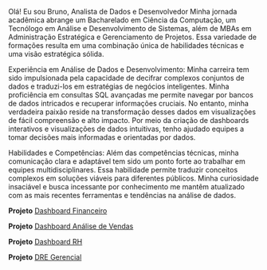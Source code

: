 
Olá! Eu sou Bruno, Analista de Dados e Desenvolvedor
Minha jornada acadêmica abrange um Bacharelado em Ciência da Computação, um Tecnólogo em Análise e Desenvolvimento de Sistemas, além de MBAs em Administração Estratégica e Gerenciamento de Projetos. Essa variedade de formações resulta em uma combinação única de habilidades técnicas e uma visão estratégica sólida.

Experiência em Análise de Dados e Desenvolvimento:
Minha carreira tem sido impulsionada pela capacidade de decifrar complexos conjuntos de dados e traduzi-los em estratégias de negócios inteligentes. Minha proficiência em consultas SQL avançadas me permite navegar por bancos de dados intricados e recuperar informações cruciais. No entanto, minha verdadeira paixão reside na transformação desses dados em visualizações de fácil compreensão e alto impacto. Por meio da criação de dashboards interativos e visualizações de dados intuitivas, tenho ajudado equipes a tomar decisões mais informadas e orientadas por dados.

Habilidades e Competências:
Além das competências técnicas, minha comunicação clara e adaptável tem sido um ponto forte ao trabalhar em equipes multidisciplinares. Essa habilidade permite traduzir conceitos complexos em soluções viáveis para diferentes públicos. Minha curiosidade insaciável e busca incessante por conhecimento me mantêm atualizado com as mais recentes ferramentas e tendências na análise de dados.

**Projeto**
[Dashboard Financeiro](https://app.powerbi.com/view?r=eyJrIjoiNmRlOTkyMmEtZmE4OC00OTU2LThhNWYtZjlhZWVlNjA1MTU2IiwidCI6ImZlNjUyNDI2LWE4MzMtNGRlZi1hMGIyLTIyNmJiZTk4MDAyZSJ9)

**Projeto**
[Dashboard Análise de Vendas](https://app.powerbi.com/view?r=eyJrIjoiZjc2OThiZjItYTU5MS00MDgzLWE4YjctY2RlYWRkNmM1NmE3IiwidCI6ImZlNjUyNDI2LWE4MzMtNGRlZi1hMGIyLTIyNmJiZTk4MDAyZSJ9)

**Projeto**
[Dashboard RH](https://app.powerbi.com/view?r=eyJrIjoiODUzM2Q4M2ItNzNjOS00YTk4LWE3NTMtMzVkZDJjMTk5M2FhIiwidCI6ImZlNjUyNDI2LWE4MzMtNGRlZi1hMGIyLTIyNmJiZTk4MDAyZSJ9)

**Projeto**
[DRE Gerencial](https://app.powerbi.com/view?r=eyJrIjoiYmNiNjU2N2ItNjBiMi00Nzc4LWJiNjgtY2Y3YjMyYmVmZTI1IiwidCI6ImZlNjUyNDI2LWE4MzMtNGRlZi1hMGIyLTIyNmJiZTk4MDAyZSJ9)
